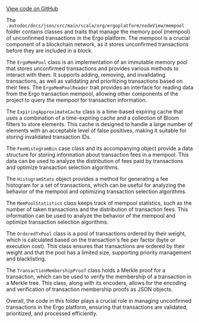 [View code on GitHub](https://github.com/ergoplatform/ergo/.autodoc/docs/json/src/main/scala/org/ergoplatform/nodeView/mempool)

The `.autodoc/docs/json/src/main/scala/org/ergoplatform/nodeView/mempool` folder contains classes and traits that manage the memory pool (mempool) of unconfirmed transactions in the Ergo platform. The mempool is a crucial component of a blockchain network, as it stores unconfirmed transactions before they are included in a block.

The `ErgoMemPool` class is an implementation of an immutable memory pool that stores unconfirmed transactions and provides various methods to interact with them. It supports adding, removing, and invalidating transactions, as well as validating and prioritizing transactions based on their fees. The `ErgoMemPoolReader` trait provides an interface for reading data from the Ergo transaction mempool, allowing other components of the project to query the mempool for transaction information.

The `ExpiringApproximateCache` class is a time-based expiring cache that uses a combination of a time-expiring cache and a collection of Bloom filters to store elements. This cache is designed to handle a large number of elements with an acceptable level of false positives, making it suitable for storing invalidated transaction IDs.

The `FeeHistogramBin` case class and its accompanying object provide a data structure for storing information about transaction fees in a mempool. This data can be used to analyze the distribution of fees paid by transactions and optimize transaction selection algorithms.

The `HistogramStats` object provides a method for generating a fee histogram for a set of transactions, which can be useful for analyzing the behavior of the mempool and optimizing transaction selection algorithms.

The `MemPoolStatistics` class keeps track of mempool statistics, such as the number of taken transactions and the distribution of transaction fees. This information can be used to analyze the behavior of the mempool and optimize transaction selection algorithms.

The `OrderedTxPool` class is a pool of transactions ordered by their weight, which is calculated based on the transaction's fee per factor (byte or execution cost). This class ensures that transactions are ordered by their weight and that the pool has a limited size, supporting priority management and blacklisting.

The `TransactionMembershipProof` class holds a Merkle proof for a transaction, which can be used to verify the membership of a transaction in a Merkle tree. This class, along with its encoders, allows for the encoding and verification of transaction membership proofs as JSON objects.

Overall, the code in this folder plays a crucial role in managing unconfirmed transactions in the Ergo platform, ensuring that transactions are validated, prioritized, and processed efficiently.
